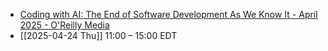 - [Coding with AI: The End of Software Development As We Know It - April 2025 - O'Reilly Media](https://www.oreilly.com/CodingwithAI/cfp.html)
- [[2025-04-24 Thu]] 11:00 – 15:00 EDT